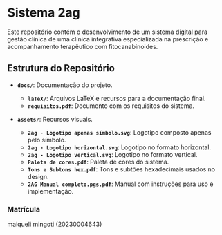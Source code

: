 # Sistema **2ag**
Este repositório contém o desenvolvimento de um sistema digital para gestão clínica de uma clínica integrativa especializada na prescrição e acompanhamento terapêutico com fitocanabinoides.

## Estrutura do Repositório
- **`docs/`**: Documentação do projeto.
  - **`laTeX/`**: Arquivos LaTeX e recursos para a documentação final.
  - **`requisitos.pdf`**: Documento com os requisitos do sistema.

- **`assets/`**: Recursos visuais.
  - **`2ag - Logotipo apenas símbolo.svg`**: Logotipo composto apenas pelo símbolo.
  - **`2ag - Logotipo horizontal.svg`**: Logotipo no formato horizontal.
  - **`2ag - Logotipo vertical.svg`**: Logotipo no formato vertical.
  - **`Paleta de cores.pdf`**: Paleta de cores do sistema.
  - **`Tons e Subtons hex.pdf`**: Tons e subtões hexadecimais usados no design.
  - **`2AG Manual completo.pgs.pdf`**: Manual com instruções para uso e implementação.

### Matrícula
maiqueli mingoti (20230004643)
